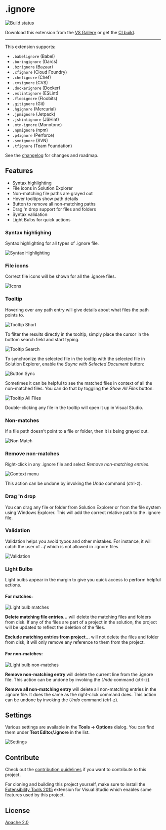 # .ignore

[![Build status](https://ci.appveyor.com/api/projects/status/28ov3nlmta59snrw?svg=true)](https://ci.appveyor.com/project/madskristensen/ignorefiles)

Download this extension from the [VS Gallery](https://visualstudiogallery.msdn.microsoft.com/d0eba56d-603b-45ab-a680-edfda585f7f3)
or get the [CI build](http://vsixgallery.com/extension/7ac24965-ea21-4108-9cac-6e46394aaaef/).

---------------------------------------

This extension supports:

- `.babelignore` (Babel)
- `.boringignore` (Darcs)
- `.bzrignore` (Bazaar)
- `.cfignore` (Cloud Foundry)
- `.chefignore` (Chef)
- `.cvsignore` (CVS)
- `.dockerignore` (Docker)
- `.eslintignore` (ESLint)
- `.flooignore` (Floobits)
- `.gitignore` (Git)
- `.hgignore` (Mercurial)
- `.jpmignore` (Jetpack)
- `.jshintignore` (JSHint)
- `.mtn-ignore` (Monotone)
- `.npmignore` (npm)
- `.p4ignore` (Perforce)
- `.svnignore` (SVN)
- `.tfignore` (Team Foundation)

See the [changelog](CHANGELOG.md) for changes and roadmap.

## Features

- Syntax highlighting
- File icons in Solution Explorer
- Non-matching file paths are grayed out
- Hover tooltips show path details
- Button to remove all non-matching paths
- Drag 'n drop support for files and folders
- Syntax validation
- Light Bulbs for quick actions

### Syntax highlighing
Syntax highlighting for all types of .ignore file.

![Syntax Highlighting](art/syntax-highlighting.png)

### File icons
Correct file icons will be shown for all the .ignore files.

![Icons](art/icons.png)

### Tooltip
Hovering over any path entry will give details about what
files the path points to.

![Tooltip Short](art/tooltip.png)

To filter the results directly in the tooltip, simply place
the cursor in the bottom search field and start typing.

![Tooltip Search](art/tooltip-search.png)

To synchronize the selected file in the tooltip with the
selected file in Solution Explorer, enable the 
*Suync with Selected Document* button:

![Button Sync](art/button-sync.png)

Sometimes it can be helpful to see the matched files in context
of all the non-matched files. You can do that by toggling the
*Show All Files* button:

![Tooltip All Files](art/tooltip-all-files.png)

Double-clicking any file in the tooltip will open it up
in Visual Studio.

### Non-matches
If a file path doesn't point to a file or folder, then it
is being grayed out.

![Non Match](art/non-match.png)

### Remove non-matches
Right-click in any .ignore file and select
*Remove non-matching entries*.

![Context menu](art/context-menu.png)

This action can be undone by invoking the *Undo* command
(ctrl-z).

### Drag 'n drop
You can drag any file or folder from Solution Explorer or
from the file system using Windows Explorer. This will add
the correct relative path to the .ignore file.

### Validation
Validation helps you avoid typos and other mistakes. For
instance, it will catch the user of **../** which is not
allowed in .ignore files.

![Validation](art/validation.png)

### Light Bulbs
Light bulbs appear in the margin to give you quick access
to perform helpful actions.

#### For matches:
![Light bulb matches](art/lightbulb-match.png)

**Delete matching file entries...** will delete the matching
files and folders from disk. If any of the files are part
of a project in the solution, the project will be updated
to reflect the deletion of the files.

**Exclude matching entries from project...** will not delete
the files and folder from disk, it will only remove any
reference to them from the project.

#### For non-matches:
![Light bulb non-matches](art/lightbulb-non-match.png)

**Remove non-matching entry** will delete the current
line from the .ignore file. This action can be undone by
invoking the *Undo* command (ctrl-z).

**Remove all non-matching entry** will delete all non-matching
entries in the .ignore file. It does the same as the right-click
command does. This action can be undone by invoking the
*Undo* command (ctrl-z).

## Settings
Various settings are available in the **Tools -> Options**
dialog. You can find them under **Text Editor/.ignore**
in the list.

![Settings](art/settings.png)

## Contribute
Check out the [contribution guidelines](.github/CONTRIBUTING.md)
if you want to contribute to this project.

For cloning and building this project yourself, make sure
to install the
[Extensibility Tools 2015](https://visualstudiogallery.msdn.microsoft.com/ab39a092-1343-46e2-b0f1-6a3f91155aa6)
extension for Visual Studio which enables some features
used by this project.

## License
[Apache 2.0](LICENSE)
